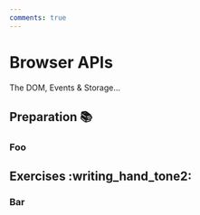 ```yaml
---
comments: true
---
```


# Browser APIs

The DOM, Events & Storage...

## Preparation :books:

### Foo

## Exercises :writing_hand_tone2:

### Bar